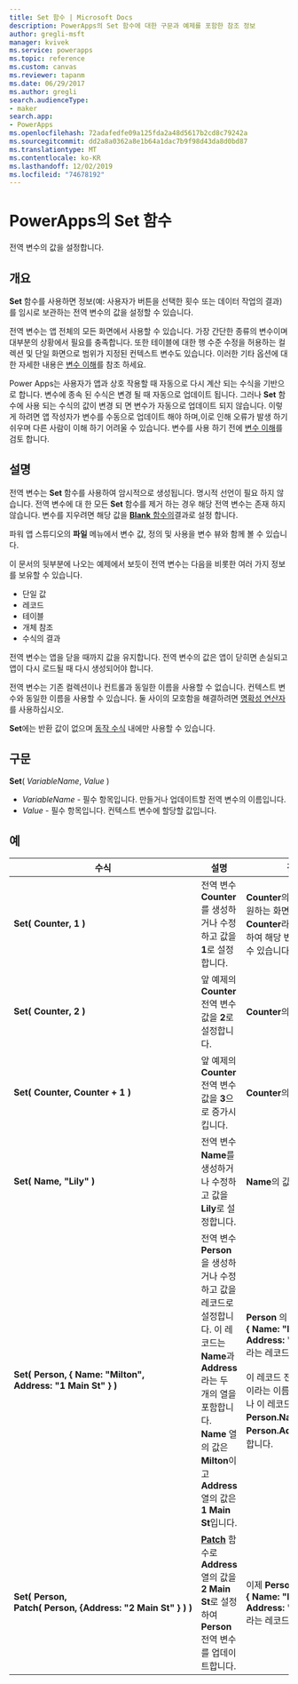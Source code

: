```yaml
---
title: Set 함수 | Microsoft Docs
description: PowerApps의 Set 함수에 대한 구문과 예제를 포함한 참조 정보
author: gregli-msft
manager: kvivek
ms.service: powerapps
ms.topic: reference
ms.custom: canvas
ms.reviewer: tapanm
ms.date: 06/29/2017
ms.author: gregli
search.audienceType:
- maker
search.app:
- PowerApps
ms.openlocfilehash: 72adafedfe09a125fda2a48d5617b2cd8c79242a
ms.sourcegitcommit: dd2a8a0362a8e1b64a1dac7b9f98d43da8d0bd87
ms.translationtype: MT
ms.contentlocale: ko-KR
ms.lasthandoff: 12/02/2019
ms.locfileid: "74678192"
---
```

# <a name="set-function-in-powerapps"></a>PowerApps의 Set 함수
전역 변수의 값을 설정합니다.

## <a name="overview"></a>개요
**Set** 함수를 사용하면 정보(예: 사용자가 버튼을 선택한 횟수 또는 데이터 작업의 결과)를 임시로 보관하는 전역 변수의 값을 설정할 수 있습니다.  

전역 변수는 앱 전체의 모든 화면에서 사용할 수 있습니다. 가장 간단한 종류의 변수이며 대부분의 상황에서 필요를 충족합니다. 또한 테이블에 대한 행 수준 수정을 허용하는 컬렉션 및 단일 화면으로 범위가 지정된 컨텍스트 변수도 있습니다. 이러한 기타 옵션에 대 한 자세한 내용은 [변수 이해](../working-with-variables.md)를 참조 하세요.

Power Apps는 사용자가 앱과 상호 작용할 때 자동으로 다시 계산 되는 수식을 기반으로 합니다. 변수에 종속 된 수식은 변경 될 때 자동으로 업데이트 됩니다. 그러나 **Set** 함수에 사용 되는 수식의 값이 변경 되 면 변수가 자동으로 업데이트 되지 않습니다. 이렇게 하려면 앱 작성자가 변수를 수동으로 업데이트 해야 하며,이로 인해 오류가 발생 하기 쉬우며 다른 사람이 이해 하기 어려울 수 있습니다. 변수를 사용 하기 전에 [변수 이해](../working-with-variables.md)를 검토 합니다.

## <a name="description"></a>설명
전역 변수는 **Set** 함수를 사용하여 암시적으로 생성됩니다. 명시적 선언이 필요 하지 않습니다. 전역 변수에 대 한 모든 **Set** 함수를 제거 하는 경우 해당 전역 변수는 존재 하지 않습니다. 변수를 지우려면 해당 값을 [ **Blank** 함수의](function-isblank-isempty.md)결과로 설정 합니다.

파워 앱 스튜디오의 **파일** 메뉴에서 변수 값, 정의 및 사용을 변수 뷰와 함께 볼 수 있습니다.

이 문서의 뒷부분에 나오는 예제에서 보듯이 전역 변수는 다음을 비롯한 여러 가지 정보를 보유할 수 있습니다.

* 단일 값
* 레코드
* 테이블
* 개체 참조
* 수식의 결과

전역 변수는 앱을 닫을 때까지 값을 유지합니다.  전역 변수의 값은 앱이 닫히면 손실되고 앱이 다시 로드될 때 다시 생성되어야 합니다.

전역 변수는 기존 컬렉션이나 컨트롤과 동일한 이름을 사용할 수 없습니다.  컨텍스트 변수와 동일한 이름을 사용할 수 있습니다.  둘 사이의 모호함을 해결하려면 [명확성 연산자](operators.md#disambiguation-operator)를 사용하십시오.

**Set**에는 반환 값이 없으며 [동작 수식](../working-with-formulas-in-depth.md) 내에만 사용할 수 있습니다.

## <a name="syntax"></a>구문
**Set**( *VariableName*, *Value* )

* *VariableName* - 필수 항목입니다.  만들거나 업데이트할 전역 변수의 이름입니다.
* *Value* - 필수 항목입니다.  컨텍스트 변수에 할당할 값입니다.

## <a name="examples"></a>예

| 수식 | 설명 | 결과 |
| --- | --- | --- |
| **Set(&nbsp;Counter,&nbsp;1&nbsp;)** |전역 변수 **Counter**를 생성하거나 수정하고 값을 **1**로 설정합니다. |**Counter**의 값은 **1**입니다. 원하는 화면의 수식에 **Counter**라는 이름을 사용하여 해당 변수를 참조할 수 있습니다. |
| **Set(&nbsp;Counter,&nbsp;2&nbsp;)** |앞 예제의 **Counter** 전역 변수 값을 **2**로 설정합니다. |**Counter**의 값은 **2**입니다. |
| **Set(&nbsp;Counter,&nbsp;Counter + 1&nbsp;)** |앞 예제의 **Counter** 전역 변수 값을 **3**으로 증가시킵니다. |**Counter**의 값은 **3**입니다. |
| **Set(&nbsp;Name,&nbsp;"Lily" )** |전역 변수 **Name**를 생성하거나 수정하고 값을 **Lily**로 설정합니다. |**Name**의 값은 **Lily**입니다. |
| **Set(&nbsp;Person,&nbsp;{&nbsp;Name:&nbsp;"Milton", Address:&nbsp;"1&nbsp;Main&nbsp;St"&nbsp;} )** |전역 변수 **Person**을 생성하거나 수정하고 값을 레코드로 설정합니다. 이 레코드는 **Name**과 **Address**라는 두 개의 열을 포함합니다. **Name** 열의 값은 **Milton**이고 **Address** 열의 값은 **1 Main St**입니다. |**Person** 의 값은 **{&nbsp;Name:&nbsp;"Milton", Address:&nbsp;"1&nbsp;Main&nbsp;St"&nbsp;}** 라는 레코드입니다.<br><br>이 레코드 전체를 **Person**이라는 이름으로 참조하거나 이 레코드의 개별 열을 **Person.Name** 또는 **Person.Address**로 참조합니다. |
| **Set(&nbsp;Person, Patch(&nbsp;Person,&nbsp;{Address:&nbsp;"2&nbsp;Main&nbsp;St"&nbsp;}&nbsp;)&nbsp;)** |**[Patch](function-patch.md)** 함수로 **Address** 열의 값을 **2 Main St**로 설정하여 **Person** 전역 변수를 업데이트합니다. |이제 **Person**의 값은 **{&nbsp;Name:&nbsp;"Milton", Address:&nbsp;"2&nbsp;Main&nbsp;St"&nbsp;}** 라는 레코드입니다. |

